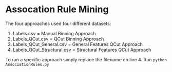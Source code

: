 # Assocation Rule Mining
The four approaches used four different datasets:
  1. Labels.csv = Manual Binning Approach
  2. Labels_QCut.csv = QCut Binning Approach
  3. Labels_QCut_General.csv = General Features QCut Approach
  4. Labels_QCut_Structural.csv = Structural Features QCut Approach

To run a specific approach simply replace the filename on line 4.
Run ```python AssociationRules.py```
